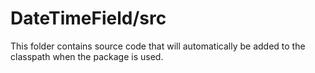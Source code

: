 # DateTimeField/src

This folder contains source code that will automatically be added to the classpath when
the package is used.
